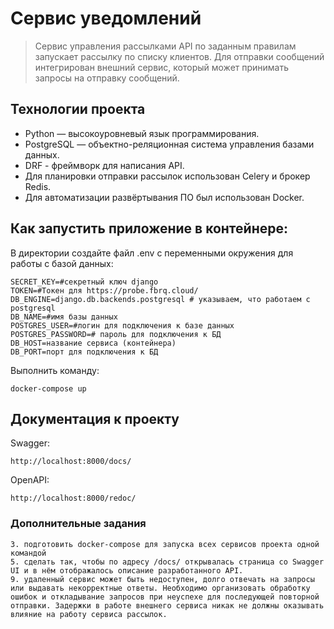 # Сервис уведомлений

> Cервис управления рассылками API по заданным правилам запускает рассылку по списку клиентов. Для отправки сообщений интегрирован внешний сервис, который может принимать запросы на отправку сообщений.

## Технологии проекта

- Python — высокоуровневый язык программирования.
- PostgreSQL — объектно-реляционная система управления базами данных.
- DRF - фреймворк для написания API.
- Для планировки отправки рассылок использован Celery и брокер Redis.
- Для автоматизации развёртывания ПО был использован Docker.

## Как запустить приложение в контейнере:

В директории создайте файл .env с переменными окружения для работы с базой данных:

```
SECRET_KEY=#секретный ключ django
TOKEN=#Токен для https://probe.fbrq.cloud/
DB_ENGINE=django.db.backends.postgresql # указываем, что работаем с postgresql
DB_NAME=#имя базы данных
POSTGRES_USER=#логин для подключения к базе данных
POSTGRES_PASSWORD=# пароль для подключения к БД
DB_HOST=название сервиса (контейнера)
DB_PORT=порт для подключения к БД
```

Выполнить команду:
```
docker-compose up
```

## Документация к проекту

Swagger:

```
http://localhost:8000/docs/
```

OpenAPI:

```
http://localhost:8000/redoc/
```

### Дополнительные задания

```
3. подготовить docker-compose для запуска всех сервисов проекта одной командой
5. сделать так, чтобы по адресу /docs/ открывалась страница со Swagger UI и в нём отображалось описание разработанного API.
9. удаленный сервис может быть недоступен, долго отвечать на запросы или выдавать некорректные ответы. Необходимо организовать обработку ошибок и откладывание запросов при неуспехе для последующей повторной отправки. Задержки в работе внешнего сервиса никак не должны оказывать влияние на работу сервиса рассылок.
```
